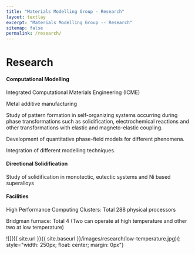 ```yaml
---
title: "Materials Modelling Group - Research"
layout: textlay
excerpt: "Materials Modelling Group -- Research"
sitemap: false
permalink: /research/
---
```


# Research

#### Computational Modelling

Integrated Computational Materials Engineering (ICME)

Metal additive manufacturing

Study of pattern formation in self-organizing systems occurring during phase transformations such as solidification, electrochemical reactions and other transformations with elastic and magneto-elastic coupling.

Development of quantitative phase-field models for different phenomena.

Integration of different modelling techniques.

#### Directional Solidification

Study of solidification in monotectic, eutectic systems and Ni based superalloys

#### Facilities

High Performance Computing Clusters: Total 288 physical processors

Bridgman furnace: Total 4 (Two can operate at high temperature and other two at low temperature)

![]({{ site.url }}{{ site.baseurl }}/images/research/low-temperature.jpg){: style="width: 250px; float: center; margin: 0px"}

